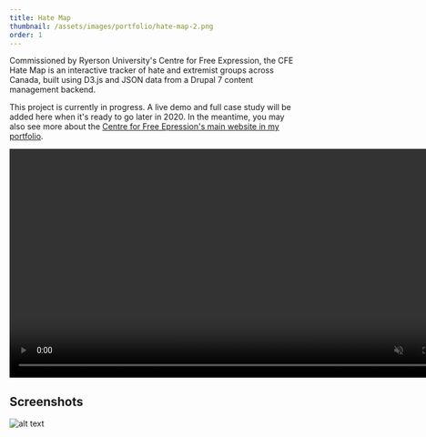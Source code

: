 ```yaml
---
title: Hate Map
thumbnail: /assets/images/portfolio/hate-map-2.png
order: 1
---
```


Commissioned by Ryerson University's Centre for Free Expression, the CFE Hate Map is an interactive tracker of hate and extremist groups across Canada, built using D3.js and JSON data from a Drupal 7 content management backend.

This project is currently in progress. A live demo and full case study will be added here when it's ready to go later in 2020. In the meantime, you may also see more about the [Centre for Free Epression's main website in my portfolio](/portfolio/centre-for-free-expression/).


<video height="402" autoplay muted loop>
    <source src="/assets/videos/hate-map-demo-2.mp4" type="video/mp4">
</video>

## Screenshots

![alt text](/assets/images/portfolio/hate-map-scr.png)